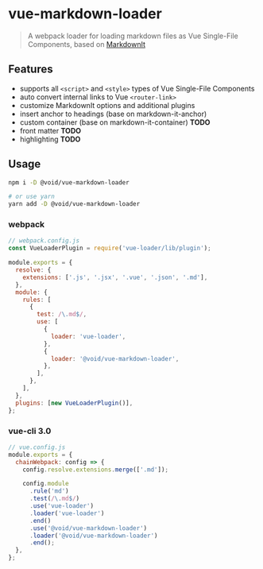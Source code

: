 # vue-markdown-loader

> A webpack loader for loading markdown files as Vue Single-File Components,
> based on [MarkdownIt](https://github.com/markdown-it/markdown-it)

## Features

- supports all `<script>` and `<style>` types of Vue Single-File Components
- auto convert internal links to Vue `<router-link>`
- customize MarkdownIt options and additional plugins
- insert anchor to headings (base on markdown-it-anchor)
- custom container (base on markdown-it-container) **TODO**
- front matter **TODO**
- highlighting **TODO**

## Usage

```bash
npm i -D @void/vue-markdown-loader

# or use yarn
yarn add -D @void/vue-markdown-loader
```

### webpack

```js
// webpack.config.js
const VueLoaderPlugin = require('vue-loader/lib/plugin');

module.exports = {
  resolve: {
    extensions: ['.js', '.jsx', '.vue', '.json', '.md'],
  },
  module: {
    rules: [
      {
        test: /\.md$/,
        use: [
          {
            loader: 'vue-loader',
          },
          {
            loader: '@void/vue-markdown-loader',
          },
        ],
      },
    ],
  },
  plugins: [new VueLoaderPlugin()],
};
```

### vue-cli 3.0

```js
// vue.config.js
module.exports = {
  chainWebpack: config => {
    config.resolve.extensions.merge(['.md']);

    config.module
      .rule('md')
      .test(/\.md$/)
      .use('vue-loader')
      .loader('vue-loader')
      .end()
      .use('@void/vue-markdown-loader')
      .loader('@void/vue-markdown-loader')
      .end();
  },
};
```
